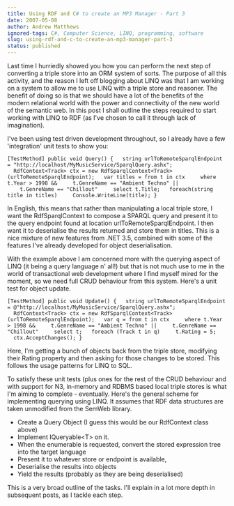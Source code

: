 ```yaml
---
title: Using RDF and C# to create an MP3 Manager - Part 3
date: 2007-05-08
author: Andrew Matthews
ignored-tags: C#, Computer Science, LINQ, programming, software
slug: using-rdf-and-c-to-create-an-mp3-manager-part-3
status: published
---
```


Last time I hurriedly showed you how you can perform the next step of converting a triple store into an ORM system of sorts. The purpose of all this activity, and the reason I left off blogging about LINQ was that I am working on a system to allow me to use LINQ with a triple store and reasoner. The benefit of doing so is that we should have a lot of the benefits of the modern relational world with the power and connectivity of the new world of the semantic web. In this post I shall outline the steps required to start working with LINQ to RDF (as I've chosen to call it through lack of imagination).

I've been using test driven development throughout, so I already have a few 'integration' unit tests to show you:

`[TestMethod] public void Query() {   string urlToRemoteSparqlEndpoint = "http://localhost/MyMusicService/SparqlQuery.ashx";   RdfContext<Track> ctx = new RdfSparqlContext<Track>(urlToRemoteSparqlEndpoint);   var titles = from t in ctx     where t.Year > 1998 &&     t.GenreName == "Ambient Techno" ||     t.GenreName == "Chillout"     select t.Title;   foreach(string title in titles)     Console.WriteLine(title); }`

In English, this means that rather than manipulating a local triple store, I want the RdfSparqlContext to compose a SPARQL query and present it to the query endpoint found at location urlToRemoteSparqlEndpoint. I then want it to deserialise the results returned and store them in titles. This is a nice mixture of new features from .NET 3.5, combined with some of the features I've already developed for object deserialisation.

With the example above I am concerned more with the querying aspect of LINQ (it being a query language n' all!) but that is not much use to me in the world of transactional web development where I find myself mired for the moment, so we need full CRUD behaviour from this system. Here's a unit test for object update.

`[TestMethod] public void Update() {   string urlToRemoteSparqlEndpoint = @"http://localhost/MyMusicService/SparqlQuery.ashx";   RdfContext<Track> ctx = new RdfSparqlContext<Track>(urlToRemoteSparqlEndpoint);   var q = from t in ctx     where t.Year > 1998 &&     t.GenreName == "Ambient Techno" ||     t.GenreName == "Chillout"     select t;   foreach (Track t in q)     t.Rating = 5;   ctx.AcceptChanges(); }`

Here, I'm getting a bunch of objects back from the triple store, modifying their Rating property and then asking for those changes to be stored. This follows the usage patterns for LINQ to SQL.

To satisfy these unit tests (plus ones for the rest of the CRUD behaviour and with support for N3, in-memory and RDBMS based local triple stores is what I'm aiming to complete - eventually. Here's the general scheme for implementing querying using LINQ. It assumes that RDF data structures are taken unmodified from the SemWeb library.

-   Create a Query Object (I guess this would be our RdfContext class above)
-   Implement IQueryable\<T\> on it.
-   When the enumerable is requested, convert the stored expression tree into the target language
-   Present it to whatever store or endpoint is available,
-   Deserialise the results into objects
-   Yield the results (probably as they are being deserialised)

This is a very broad outline of the tasks. I'll explain in a lot more depth in subsequent posts, as I tackle each step.

